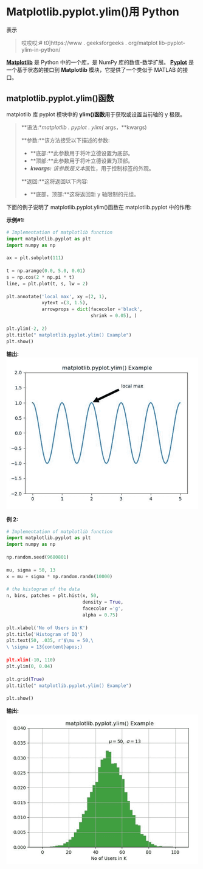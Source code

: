 # Matplotlib.pyplot.ylim()用 Python

表示

> 哎哎哎:# t0]https://www . geeksforgeeks . org/matplot lib-pyplot-ylim-in-python/

**[Matplotlib](https://www.geeksforgeeks.org/python-introduction-matplotlib/)** 是 Python 中的一个库，是 NumPy 库的数值-数学扩展。 **[Pyplot](https://www.geeksforgeeks.org/pyplot-in-matplotlib/)** 是一个基于状态的接口到 **Matplotlib** 模块，它提供了一个类似于 MATLAB 的接口。

## matplotlib.pyplot.ylim()函数

matplotlib 库 pyplot 模块中的 **ylim()函数**用于获取或设置当前轴的 y 极限。

> **语法:**matplotlib . pyplot . ylim(* args，**kwargs)
> 
> **参数:**该方法接受以下描述的参数:
> 
> *   **底部:**此参数用于将叶立德设置为底部。
> *   **顶部:**此参数用于将叶立德设置为顶部。
> *   ****kwargs:** 该参数是*文本*属性，用于控制标签的外观。
> 
> **返回:**这将返回以下内容:
> 
> *   **底部，顶部:**这将返回新 y 轴限制的元组。

下面的例子说明了 matplotlib.pyplot.ylim()函数在 matplotlib.pyplot 中的作用:

**示例#1:**

```py
# Implementation of matplotlib function
import matplotlib.pyplot as plt
import numpy as np

ax = plt.subplot(111)

t = np.arange(0.0, 5.0, 0.01)
s = np.cos(2 * np.pi * t)
line, = plt.plot(t, s, lw = 2)

plt.annotate('local max', xy =(2, 1),
             xytext =(3, 1.5),
             arrowprops = dict(facecolor ='black',
                               shrink = 0.05), )

plt.ylim(-2, 2)
plt.title(" matplotlib.pyplot.ylim() Example")
plt.show()
```

**输出:**
![](img/db363e7b91d961db78dbfa62a47dabb9.png)

**例 2:**

```py
# Implementation of matplotlib function
import matplotlib.pyplot as plt
import numpy as np

np.random.seed(9680801)

mu, sigma = 50, 13
x = mu + sigma * np.random.randn(10000)

# the histogram of the data
n, bins, patches = plt.hist(x, 50, 
                            density = True,
                            facecolor ='g',
                            alpha = 0.75)

plt.xlabel('No of Users in K')
plt.title('Histogram of IQ')
plt.text(50, .035, r'$\mu = 50,\
\ \sigma = 13{content}apos;)

plt.xlim(-10, 110)
plt.ylim(0, 0.04)

plt.grid(True)
plt.title(" matplotlib.pyplot.ylim() Example")

plt.show()
```

**输出:**
![](img/2819d1b04434b48771441e650a43874e.png)
